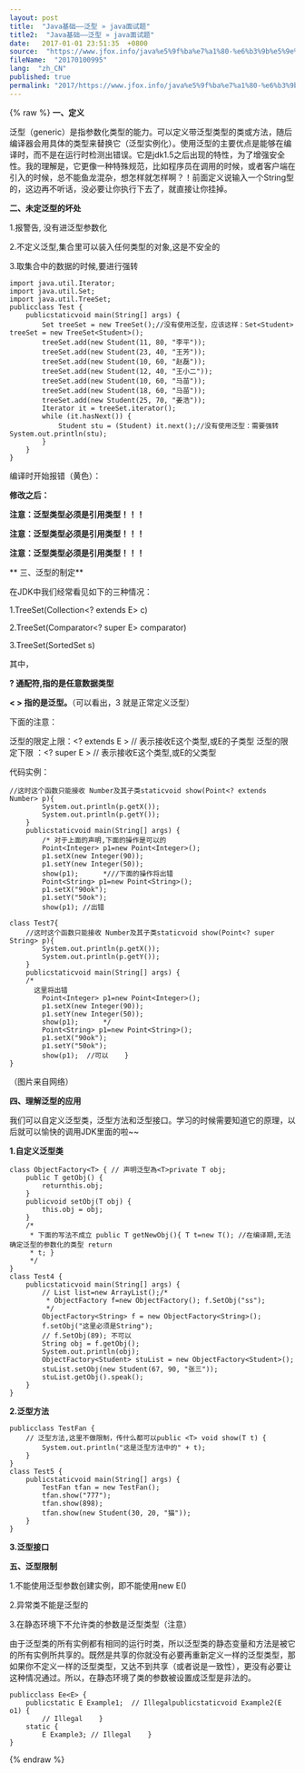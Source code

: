 ```yaml
---
layout: post
title:  "Java基础——泛型 » java面试题"
title2:  "Java基础——泛型 » java面试题"
date:   2017-01-01 23:51:35  +0800
source:  "https://www.jfox.info/java%e5%9f%ba%e7%a1%80-%e6%b3%9b%e5%9e%8b.html"
fileName:  "20170100995"
lang:  "zh_CN"
published: true
permalink: "2017/https://www.jfox.info/java%e5%9f%ba%e7%a1%80-%e6%b3%9b%e5%9e%8b.html"
---
```

{% raw %}
**一、定义**

泛型（generic）是指参数化类型的能力。可以定义带泛型类型的类或方法，随后编译器会用具体的类型来替换它（泛型实例化）。使用泛型的主要优点是能够在编译时，而不是在运行时检测出错误。它是jdk1.5之后出现的特性，为了增强安全性。我的理解是，它更像一种特殊规范，比如程序员在调用的时候，或者客户端在引入的时候，总不能鱼龙混杂，想怎样就怎样啊？！前面定义说输入一个String型的，这边再不听话，没必要让你执行下去了，就直接让你挂掉。

**二、未定泛型的坏处**

1.报警告, 没有进泛型参数化

2.不定义泛型,集合里可以装入任何类型的对象,这是不安全的

3.取集合中的数据的时候,要进行强转

    import java.util.Iterator;
    import java.util.Set;
    import java.util.TreeSet;
    publicclass Test {
        publicstaticvoid main(String[] args) {
            Set treeSet = new TreeSet();//没有使用泛型，应该这样：Set<Student> treeSet = new TreeSet<Student>();
            treeSet.add(new Student(11, 80, "李平"));
            treeSet.add(new Student(23, 40, "王芳"));
            treeSet.add(new Student(10, 60, "赵磊"));
            treeSet.add(new Student(12, 40, "王小二"));
            treeSet.add(new Student(10, 60, "马苗"));
            treeSet.add(new Student(18, 60, "马苗"));
            treeSet.add(new Student(25, 70, "姜浩"));
            Iterator it = treeSet.iterator();
            while (it.hasNext()) {
                Student stu = (Student) it.next();//没有使用泛型：需要强转            System.out.println(stu);
            }
        }
    }

编译时开始报错（黄色）：

**修改之后：**

**注意：泛型类型必须是引用类型！！！**

**注意：泛型类型必须是引用类型！！！**

**注意：泛型类型必须是引用类型！！！**

** 三、泛型的制定**

在JDK中我们经常看见如下的三种情况：

1.TreeSet(Collection<? extends E> c)

2.TreeSet(Comparator<? super E> comparator)

3.TreeSet(SortedSet<E> s)

其中，

**? 通配符,指的是任意数据类型**

**< > 指的是泛型。**（可以看出，3 就是正常定义泛型）

下面的注意：

泛型的限定上限：<? extends E > // 表示接收E这个类型,或E的子类型
泛型的限定下限 ：<? super E > // 表示接收E这个类型,或E的父类型

代码实例：

    //这时这个函数只能接收 Number及其子类staticvoid show(Point<? extends Number> p){ 
            System.out.println(p.getX());
            System.out.println(p.getY());
        }
        publicstaticvoid main(String[] args) {
            /* 对于上面的声明,下面的操作是可以的
            Point<Integer> p1=new Point<Integer>();
            p1.setX(new Integer(90));
            p1.setY(new Integer(50));
            show(p1);      *///下面的操作将出错
            Point<String> p1=new Point<String>();
            p1.setX("90ok");
            p1.setY("50ok");
            show(p1); //出错

    class Test7{
        //这时这个函数只能接收 Number及其子类staticvoid show(Point<? super String> p){ 
            System.out.println(p.getX());
            System.out.println(p.getY());
        }
        publicstaticvoid main(String[] args) {
        /*
          这里将出错
            Point<Integer> p1=new Point<Integer>();
            p1.setX(new Integer(90));
            p1.setY(new Integer(50));
            show(p1);      */  
            Point<String> p1=new Point<String>();
            p1.setX("90ok");
            p1.setY("50ok");
            show(p1);  //可以    }
    }
    

 （图片来自网络）

**四、理解泛型的应用**

我们可以自定义泛型类，泛型方法和泛型接口。学习的时候需要知道它的原理，以后就可以愉快的调用JDK里面的啦~~

**1.自定义泛型类**

    class ObjectFactory<T> { // 声明泛型為<T>private T obj;
        public T getObj() {
            returnthis.obj;
        }
        publicvoid setObj(T obj) {
            this.obj = obj;
        }
        /*
         * 下面的写法不成立 public T getNewObj(){ T t=new T(); //在编译期,无法确定泛型的参数化的类型 return
         * t; }
         */
    }
    class Test4 {
        publicstaticvoid main(String[] args) {
            // List list=new ArrayList();/*
             * ObjectFactory f=new ObjectFactory(); f.SetObj("ss");
             */
            ObjectFactory<String> f = new ObjectFactory<String>();
            f.setObj("这里必须是String");
            // f.SetObj(89); 不可以
            String obj = f.getObj();
            System.out.println(obj);
            ObjectFactory<Student> stuList = new ObjectFactory<Student>();
            stuList.setObj(new Student(67, 90, "张三"));
            stuList.getObj().speak();
        }
    }

**2.泛型方法**

    publicclass TestFan {
        // 泛型方法,这里不做限制，传什么都可以public <T> void show(T t) {
            System.out.println("这是泛型方法中的" + t);
        }
    }
    class Test5 {
        publicstaticvoid main(String[] args) {
            TestFan tfan = new TestFan();
            tfan.show("777");
            tfan.show(898);
            tfan.show(new Student(30, 20, "猫"));
        }
    }

**3.泛型接口**

**五、泛型限制**

1.不能使用泛型参数创建实例，即不能使用new E()

2.异常类不能是泛型的

3.在静态环境下不允许类的参数是泛型类型（注意）

由于泛型类的所有实例都有相同的运行时类，所以泛型类的静态变量和方法是被它的所有实例所共享的。既然是共享的你就没有必要再重新定义一样的泛型类型，那如果你不定义一样的泛型类型，又达不到共享（或者说是一致性），更没有必要让这种情况通过。所以，在静态环境了类的参数被设置成泛型是非法的。

    publicclass Ee<E> {
        publicstatic E Example1;  // Illegalpublicstaticvoid Example2(E o1) { 
            // Illegal    }
        static {
            E Example3; // Illegal    }
    }
{% endraw %}

